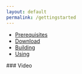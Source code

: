 ```yaml
---
layout: default
permalink: /gettingstarted
---
```

<aside>
  <ul>
    <li><a href = "#0"> Prerequisites </a></li>
    <li> <a href = "#0">Download </a> </li>
    <li> <a href = "#0">Building </a> </li>
    <li> <a href = "#0">Using </a> </li>
  </ul>
</aside>
### Video
